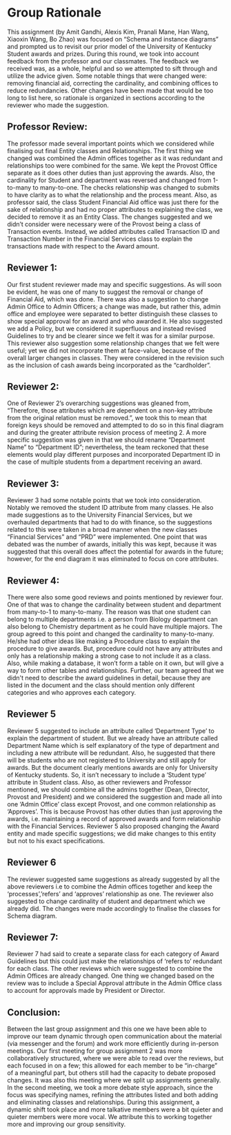 # Group Rationale
This assignment (by Amit Gandhi, Alexis Kim, Pranali Mane, Han Wang, Xiaoxin Wang, Bo Zhao) was focused on “Schema and instance diagrams” and prompted us to revisit our prior model of the University of Kentucky Student awards and prizes. During this round, we took into account feedback from the professor and our classmates. The feedback we received was, as a whole, helpful and so we attempted to sift through and utilize the advice given. Some notable things that were changed were:  removing financial aid, correcting the cardinality, and combining offices to reduce redundancies. Other changes have been made that would be too long to list here, so rationale is organized in sections according to the reviewer who made the suggestion.

## Professor Review:
The professor made several important points which we considered while finalising out final Entity classes and Relationships. The first thing we changed was combined the Admin offices together as it was redundant and relationships too were combined for the same. We kept the Provost Office separate as it does other duties than just approving the awards. Also, the cardinality for Student and department was reversed and changed from 1-to-many to  many-to-one. The checks relationship was changed to submits to have clarity as to what the relationship and the process meant. Also, as professor said, the class Student Financial Aid office was just there for the sake of relationship and had no proper attributes to explaining the class, we decided to remove it as an Entity Class. The changes suggested and we didn’t consider were necessary were of the Provost being a class of Transaction events. Instead, we added attributes called Transaction ID and Transaction Number in the Financial Services class to explain the transactions made with respect to the Award amount.  

## Reviewer 1:
Our first student reviewer made may and specific suggestions. As will soon be evident, he was one of many to suggest the removal or change of Financial Aid, which was done. There was also a suggestion to change Admin Office to Admin Officers; a change was made, but rather this, admin office and employee were separated to better distinguish these classes to show special approval for an award and who awarded it. He also suggested we add a Policy, but we considered it superfluous and instead revised Guidelines to try and be clearer since we felt it was for a similar purpose. This reviewer also suggestion some relationship changes that we felt were useful; yet we did not incorporate them at face-value, because of the overall larger changes in classes. They were considered in the revision such as the inclusion of cash awards being incorporated as the “cardholder”.

## Reviewer 2:
One of Reviewer 2’s overarching suggestions was gleaned from, “Therefore, those attributes which are dependent on a non-key attribute from the original relation must be removed.”, we took this to mean that foreign keys should be removed and attempted to do so in this final diagram and during the greater attribute revision process of meeting 2. A more specific suggestion was given in that we should rename “Department Name” to “Department ID”; nevertheless, the team reckoned that these elements would play different purposes and incorporated Department ID in the case of multiple students from a department receiving an award.

## Reviewer 3:
Reviewer 3 had some notable points that we took into consideration. Notably we removed the student ID attribute from many classes. He also made suggestions as to the University Financial Services, but we overhauled departments that had to do with finance, so the suggestions related to this were taken in a broad manner when the new classes “Financial Services” and “PRD” were implemented. One point that was debated was the number of awards, initially this was kept, because it was suggested that this overall does affect the potential for awards in the future; however, for the end diagram it was eliminated to focus on core attributes.

## Reviewer 4:
There were also some good reviews and points mentioned by reviewer four. One of that was to change the cardinality between student and department from many-to-1 to many-to-many. The reason was that one student can belong to multiple departments i.e. a person from Biology department can also belong to Chemistry department as he could have multiple majors. The group agreed to this point and changed the cardinality to many-to-many. He/she had other ideas like making a Procedure class to explain the procedure to give awards. But, procedure could not have any attributes and only has a relationship making a strong case to not include it as a class. Also, while making a database, it won’t form a table on it own, but will give a way to form other tables and relationships. Further, our team agreed that we didn't need to describe the award guidelines in detail, because they are listed in the document and the class should mention only different categories and who approves each category. 

## Reviewer 5
Reviewer 5 suggested to include an attribute called ‘Department Type’ to explain the department of student. But we already have an attribute called Department Name which is self explanatory of the type of department and including a new attribute will be redundant. Also, he suggested that there will be students who are not registered to University and still apply for awards. But the document clearly mentions awards are only for University of Kentucky students. So, it isn’t necessary to include a ‘Student type’ attribute in Student class. Also, as other reviewers and Professor mentioned, we should combine all the admins together (Dean, Director, Provost and President) and we considered the suggestion and made all into one ‘Admin Office’ class except Provost, and one common relationship as ‘Approves’. This is because Provost has other duties than just approving the awards, i.e. maintaining a record of approved awards and form relationship with the Financial Services.
Reviewer 5 also proposed changing the Award entity and made specific suggestions; we did make changes to this entity but not to his exact specifications.

## Reviewer 6
The reviewer suggested same suggestions as already suggested by all the above reviewers i.e to combine the Admin offices together and keep the ‘processes’,’refers’ and ‘approves’ relationship as one. The reviewer also suggested to change cardinality of student and department which we already did. The changes were made accordingly to finalise the classes for Schema diagram.

## Reviewer 7:
Reviewer 7 had said to create a separate class for each category of Award Guidelines but this could just make the relationships of ‘refers to’ redundant for each class. The other reviews which were suggested to combine the Admin Offices are already changed. One thing we changed based on the review was to include a Special Approval attribute in the Admin Office class to account for approvals made by President or Director.

## Conclusion:
Between the last group assignment and this one we have been able to improve our team dynamic through open communication about the material (via messenger and the forum) and work more efficiently during in-person meetings. Our first meeting for group assignment 2 was more collaboratively structured, where we were able to read over the reviews, but each focused in on a few; this allowed for each member to be “in-charge” of a meaningful part, but others still had the capacity to debate proposed changes. It was also this meeting where we split up assignments generally. In the second meeting, we took a more debate style approach, since the focus was specifying names, refining the attributes listed and both adding and eliminating classes and relationships. During this assignment, a dynamic shift took place and more talkative members were a bit quieter and quieter members were more vocal. We attribute this to working together more and improving our group sensitivity. 
